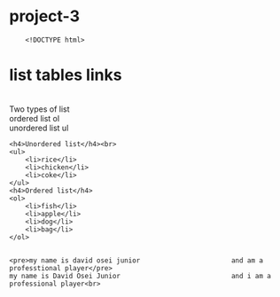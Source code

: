 # project-3
        <!DOCTYPE html>
<html>
<head>
    <title>project2</title>
</head>
<body>
<h1>list tables links</h1></h1><br>
Two types of list<br>
ordered list ol<br>
unordered list ul<br>




    <h4>Unordered list</h4><br>
    <ul>
        <li>rice</li>
        <li>chicken</li>
        <li>coke</li>
    </ul>
    <h4>Ordered list</h4>
    <ol>
        <li>fish</li>
        <li>apple</li>
        <li>dog</li>
        <li>bag</li>
    </ol>
    
    
    <pre>my name is david osei junior                       and am a professtional player</pre>
    my name is David Osei Junior                            and i am a professional player<br>
